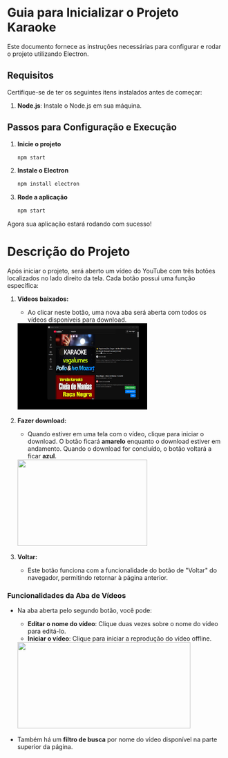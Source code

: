 # Guia para Inicializar o Projeto Karaoke

Este documento fornece as instruções necessárias para configurar e rodar o projeto utilizando Electron.

## Requisitos
Certifique-se de ter os seguintes itens instalados antes de começar:
1. **Node.js**: Instale o Node.js em sua máquina.

## Passos para Configuração e Execução

1. **Inicie o projeto**
   ```bash
   npm start
   ```

2. **Instale o Electron**
   ```bash
   npm install electron
   ```

3. **Rode a aplicação**
   ```bash
   npm start
   ```

Agora sua aplicação estará rodando com sucesso!

# Descrição do Projeto

Após iniciar o projeto, será aberto um vídeo do YouTube com três botões localizados no lado direito da tela. Cada botão possui uma função específica:

1. **Videos baixados:**
   - Ao clicar neste botão, uma nova aba será aberta com todos os vídeos disponíveis para download.
   <img src="https://github.com/LucasAdriSilva/Karaoke/blob/master/videos/openDownload.gif" width="300" height="200">

2. **Fazer download:**
   - Quando estiver em uma tela com o vídeo, clique para iniciar o download. O botão ficará **amarelo** enquanto o download estiver em andamento. Quando o download for concluído, o botão voltará a ficar **azul**.
   <img src="https://github.com/LucasAdriSilva/Karaoke/blob/master/videos/download.gif" width="300" height="200">


3. **Voltar:**
   - Este botão funciona com a funcionalidade do botão de "Voltar" do navegador, permitindo retornar à página anterior.

### Funcionalidades da Aba de Vídeos

- Na aba aberta pelo segundo botão, você pode:
  - **Editar o nome do vídeo**: Clique duas vezes sobre o nome do vídeo para editá-lo.
  - **Iniciar o vídeo**: Clique para iniciar a reprodução do vídeo offline.
  <img src="https://github.com/LucasAdriSilva/Karaoke/blob/master/videos/filter.gif" width="400" height="200">
  
- Também há um **filtro de busca** por nome do vídeo disponível na parte superior da página.
